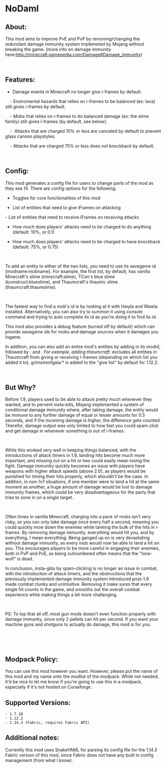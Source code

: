 ﻿# NoDamI

## About:
This mod aims to improve PvE and PvP by removing/changing the redundant damage immunity system implemeted by Mojang without breaking the game.
(more info on damage immunity here:http://minecraft.gamepedia.com/Damage#Damage_immunity)

 

## Features:

- Damage events in Minecraft no longer give i-frames by default.

    - Enviromental hazards that relies on i-frames to be balanced (ex: lava) still gives i-frames by default.

    - Mobs that relies on i-frames to do balanced damage (ex: the slime family) still gives i-frames (by default, see below).

    -  Attacks that are charged 10% or less are canceled by default to prevent glass cannon playstyles.

    - Attacks that are charged 75% or less does not knockback by default.

 

## Config:

This mod generates a config file for users to change parts of the mod as they see fit. There are config options for the following:

- Toggles for core functionalities of this mod

- List of entities that need to give iFrames on attacking

- List of entities that need to receive iFrames on receiving attacks

- How much does players' attacks need to be charged to do anything (default: 10%, or 0.1)

- How much does players' attacks need to be charged to have knockback (default: 75%, or 0.75)

 

To add an entity to either of the two lists, you need to use its savegame id (modname:mobname). For example, the first list, by default, has vanilla Minecraft's slime (minecraft:slime), TCon's blue slime (tconstruct:blueslime), and Thaumcraft's thaumic slime (thaumcraft:thaumslime).

 

The fastest way to find a mob's id is by looking at it with Hwyla and Wawla installed. Alternatively, you can also try to summon it using console command and trying to auto complete its id as you're doing it to find its id.

This mod also provides a debug feature (turned off by default) which can provide savegame ids for mobs and damage sources when it damages you ingame.

In addition, you can also add an entire mod's entities by adding in its modid, followed by : and *. For example, adding thaumcraft:* excludes all entities in Thaumcraft from giving or receiving i-frames (depending on which list you added it to). grimoireofgaia:* is added to the "give list" by default for 1.12.2.

 

## But Why?

Before 1.9, players used to be able to attack pretty much whenever they wanted, and to pervent insta-kills, Mojang implemented a system of conditional damage immunity where, after taking damage, the entity would be immune to any further damage of equal or lesser amounts for 0.5 seconds, and if the incoming damage is higher, the difference gets counted. Therefor, damage output was only limited to how fast you could spam click and get damage in whenever something is out of i-frames. 

 

While this worked very well in keeping things balanced, with the introductions of attack timers in 1.9, landing hits become much more important, and missing out on a hit or two could easily mean losing the fight. Damage immunity quickly becomes an issue with players have weapons with higher attack speeds (above 2.0), as players would be punished for timing their hits properly, which shouldn't be the case. In addition, in non-1v1 situations, if one member were to land a hit at the same moment as another, a huge amount of damage would be lost to damage immunity frames, which could be very disadvantageous for the party that tries to zone in on a single target. 

 

Often times in vanilla Minecraft, charging into a pack of mobs isn't very risky, as you can only take damage once every half a second, meaning you could quickly mow down the enemies while tanking the bulk of the hits in i-frames. By removing damage immunity, everything would hit you, and by everything, I mean everything. Being ganged up on is very devastating without damage immunity, as every mob would now be able to land a hit on you. This encourages players to be more careful in engaging their enemies, both in PvP and PvE, as being outnumbered often means that the "lone-wolf" is dead. 

In conclusion, insta-gibs by spam-clicking is no longer an issue in combat, with the introduction of attack timers, and the obstructions that the previously implemented damage immunity system introduced post-1.9 made combat clunky and unintuitive. Removing it make sures that every single hit counts in the game, and smooths out the overall combat experience while making things a bit more challanging.

 

PS: To top that all off, most gun mods doesn't even function properly with damage immunity, since only 2 pellets can hit per second. If you want your machine guns and shotguns to actually do damage, this mod is for you.

 

 

## Modpack Policy:

You can use this mod however you want. However, please put the name of this mod and my name onto the modlist of the modpack. While not needed, it'd be nice to let me know if you're going to use this in a modpack, especially if it's not hosted on Curseforge.

## Supported Versions:
	- 1.7.10
	- 1.12.2
	- 1.14.3 (Fabric, requires Fabric API)


## Additional notes:
Currently this mod uses SnakeYAML for parsing its config file for the 1.14.3 Fabric version of this mod, since Fabric does not have any built in config management (from what I know).


